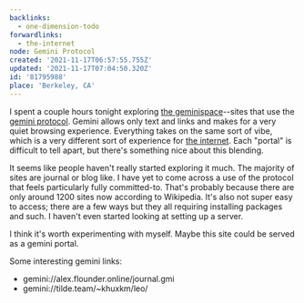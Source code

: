 ```yaml
---
backlinks:
  - one-dimension-todo
forwardlinks:
  - the-internet
node: Gemini Protocol
created: '2021-11-17T06:57:55.755Z'
updated: '2021-11-17T07:04:50.320Z'
id: '81795988'
place: 'Berkeley, CA'
---
```

I spent a couple hours tonight exploring [the geminispace](https://gemini.circumlunar.space/)--sites that use the [gemini protocol](https://en.wikipedia.org/wiki/Gemini_(protocol)). Gemini allows only text and links and makes for a very quiet browsing experience. Everything takes on the same sort of vibe, which is a very different sort of experience for [the internet](the-internet.md). Each "portal" is difficult to tell apart, but there's something nice about this blending. 

It seems like people haven't really started exploring it much. The majority of sites are journal or blog like. I have yet to come across a use of the protocol that feels particularly fully committed-to. That's probably because there are only around 1200 sites now according to Wikipedia. It's also not super easy to access; there are a few ways but they all requiring installing packages and such. I haven't even started looking at setting up a server. 

I think it's worth experimenting with myself. Maybe this site could be served as a gemini portal. 

Some interesting gemini links:
- gemini://alex.flounder.online/journal.gmi
- gemini://tilde.team/~khuxkm/leo/

